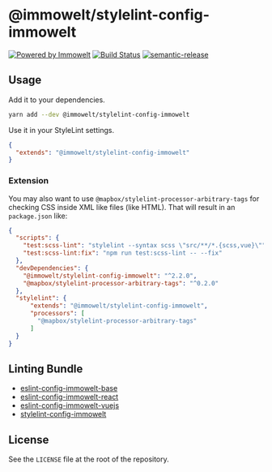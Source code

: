 # @immowelt/stylelint-config-immowelt

[![Powered by Immowelt](https://img.shields.io/badge/powered%20by-immowelt-yellow.svg?colorB=ffb200)](https://stackshare.io/immowelt-group/)
[![Build Status](https://github.com/ImmoweltGroup/stylelint-config-immowelt/actions/workflows/release.yml/badge.svg)](https://github.com/ImmoweltGroup/stylelint-config-immowelt/actions?query=branch%3Amain)
[![semantic-release](https://img.shields.io/badge/%20%20%F0%9F%93%A6%F0%9F%9A%80-semantic--release-e10079.svg)](https://github.com/semantic-release/semantic-release)

## Usage

Add it to your dependencies.

```bash
yarn add --dev @immowelt/stylelint-config-immowelt
```

Use it in your StyleLint settings.

```json
{
  "extends": "@immowelt/stylelint-config-immowelt"
}
```

### Extension

You may also want to use ```@mapbox/stylelint-processor-arbitrary-tags``` for checking CSS inside XML like files (like HTML). That will result in an ```package.json``` like:

```json
{
  "scripts": {
    "test:scss-lint": "stylelint --syntax scss \"src/**/*.{scss,vue}\"",
    "test:scss-lint:fix": "npm run test:scss-lint -- --fix"
  },
  "devDependencies": {
    "@immowelt/stylelint-config-immowelt": "^2.2.0",
    "@mapbox/stylelint-processor-arbitrary-tags": "^0.2.0"
  },
  "stylelint": {
      "extends": "@immowelt/stylelint-config-immowelt",
      "processors": [
        "@mapbox/stylelint-processor-arbitrary-tags"
      ]
  }
}
```

## Linting Bundle

* [eslint-config-immowelt-base](https://github.com/ImmoweltGroup/eslint-config-immowelt-base)
* [eslint-config-immowelt-react](https://github.com/ImmoweltGroup/eslint-config-immowelt-react)
* [eslint-config-immowelt-vuejs](https://github.com/ImmoweltGroup/eslint-config-immowelt-vuejs)
* [stylelint-config-immowelt](https://github.com/ImmoweltGroup/stylelint-config-immowelt)

## License

See the `LICENSE` file at the root of the repository.
